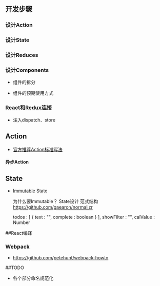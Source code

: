 
## 开发步骤

### 设计Action
### 设计State



### 设计Reduces
### 设计Components

* 组件的拆分
* 组件的预期使用方式

    <!--Todo Demo-->
    <App>
        <AddTodo onAddTodoClick={handleAddTodoClick}/>
        <TodoList todos={this.state.todos} onTodoListClick={handleTodoListClick}/>
        <TodoFooter onTodoFooterClick={handleTodoFooterClick}/>
    </App>

### React和Redux连接

* 注入dispatch、store

## Action

* [官方推荐Action标准写法](https://github.com/acdlite/flux-standard-action)

#### 异步Action


## State

* [Immutable](https://facebook.github.io/immutable-js/) State

    为什么要Immutable？
    State设计 范式结构 https://github.com/gaearon/normalizr

    todos : [
        {
            text : "",
            complete : boolean
        }
    ],
    showFilter : "",
    calValue : Number

##React编译

### Webpack

* https://github.com/petehunt/webpack-howto


##TODO

* 各个部分命名规范化
